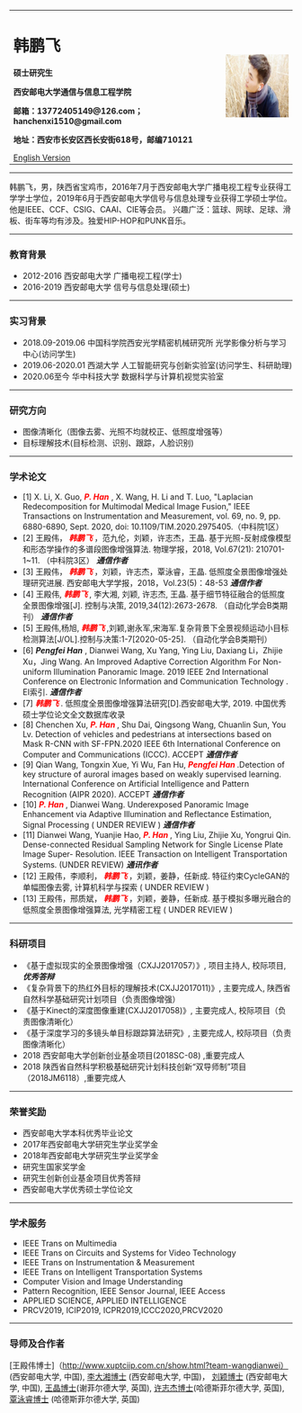 <div>
<table border="0">
  <tr>
    <td width="75%">
      <h1>韩鹏飞</h1>
      <p><b>硕士研究生</b></p>
      <p><b>西安邮电大学通信与信息工程学院</b></p>
      <p><b>邮箱：13772405149@126.com； hanchenxi1510@gmail.com</b></p>
      <p><b>地址：西安市长安区西长安街618号，邮编710121 </b></p>
      <a href="/index.md">English Version</a>
    </td>
    <td width="25%">
      <img src="/CHENXI.jpg" width="100%">
    </td>
  </tr>
</table>
</div>

---

韩鹏飞，男，陕西省宝鸡市，2016年7月于西安邮电大学广播电视工程专业获得工学学士学位，2019年6月于西安邮电大学信号与信息处理专业获得工学硕士学位。他是IEEE、CCF、CSIG、CAAI、CIE等会员。
兴趣广泛：篮球、网球、足球、滑板、街车等均有涉及。独爱HIP-HOP和PUNK音乐。

---

### 教育背景

- 2012-2016   西安邮电大学     广播电视工程(学士)
- 2016-2019   西安邮电大学    信号与信息处理(硕士)

---

### 实习背景

- 2018.09-2019.06   中国科学院西安光学精密机械研究所        光学影像分析与学习中心(访问学生)
- 2019.06-2020.01           西湖大学                   人工智能研究与创新实验室(访问学生、科研助理)
- 2020.06至今              华中科技大学                       数据科学与计算机视觉实验室

---

### 研究方向

- 图像清晰化（图像去雾、光照不均就校正、低照度增强等）
- 目标理解技术(目标检测、识别、跟踪，人脸识别)

---
### 学术论文

-  [1] X. Li, X. Guo, ***<font color=Red>P. Han</font>*** , X. Wang, H. Li and T. Luo, "Laplacian Redecomposition for Multimodal Medical Image Fusion,"  IEEE Transactions on Instrumentation and              Measurement, vol. 69, no. 9, pp. 6880-6890, Sept. 2020, doi: 10.1109/TIM.2020.2975405.（中科院1区）
-  [2] 王殿伟，***<font color=Red> 韩鹏飞 </font>*** ，范九伦，刘颖，许志杰，王晶. 基于光照-反射成像模型和形态学操作的多谱段图像增强算法. 物理学报，2018, Vol.67(21): 210701-1~11. （中科院3区）  ***通信作者***
-  [3] 王殿伟，***<font color=Red> 韩鹏飞 </font>*** ，刘颖，许志杰，覃泳睿，王晶. 低照度全景图像增强处理研究进展. 西安邮电大学学报，2018，Vol.23(5)：48-53   ***通信作者***
-  [4] 王殿伟, ***<font color=Red> 韩鹏飞 </font>*** , 李大湘, 刘颖, 许志杰, 王晶. 基于细节特征融合的低照度全景图像增强[J]. 控制与决策, 2019,34(12):2673-2678. （自动化学会B类期刊）       ***通信作者***
-  [5] 王殿伟,杨旭,***<font color=Red> 韩鹏飞 </font>*** ,刘颖,谢永军,宋海军.复杂背景下全景视频运动小目标检测算法[J/OL].控制与决策:1-7[2020-05-25].      （自动化学会B类期刊）
-  [6] ***Pengfei Han*** , Dianwei Wang, Xu Yang, Ying Liu, Daxiang Li，Zhijie Xu，Jing Wang. An Improved Adaptive Correction Algorithm For Non-uniform Illumination Panoramic          Image. 2019 IEEE 2nd International Conference on Electronic Information and Communication Technology . EI索引.              ***通信作者***
-  [7] ***<font color=Red> 韩鹏飞 </font>*** . 低照度全景图像增强算法研究[D].西安邮电大学, 2019. 中国优秀硕士学位论文全文数据库收录
-  [8] Chenchen Xu, ***<font color=Red> P. Han </font>***, Shu Dai, Qingsong Wang, Chuanlin Sun, You Lv. Detection of vehicles and pedestrians at intersections based on Mask R-CNN with SF-FPN.2020        IEEE 6th International Conference on Computer and Communications (ICCC). ACCEPT                    ***通信作者***
-  [9] Qian Wang, Tongxin Xue, Yi Wu, Fan Hu, ***<font color=Red> Pengfei Han </font>*** .Detection of key structure of auroral images based on weakly supervised learning. International Conference on                Artificial Intelligence and Pattern Recognition (AIPR 2020).  ACCEPT                   ***通信作者***
-  [10] ***<font color=Red> P. Han </font>***, Dianwei Wang. Underexposed Panoramic Image Enhancement via Adaptive Illumination and Reflectance Estimation, Signal Processing     ( UNDER REVIEW )           ***通信作者***
-  [11] Dianwei Wang, Yuanjie Hao, ***<font color=Red> P. Han </font>***, Ying Liu, Zhijie Xu, Yongrui Qin. Dense-connected Residual Sampling Network for Single License Plate Image Super-                 Resolution. IEEE Transaction on Intelligent Transportation Systems.       (UNDER REVIEW) 	    ***通讯作者***   
-  [12] 王殿伟，李顺利，***<font color=Red> 韩鹏飞 </font>*** ，刘颖，姜静，任新成. 特征约束CycleGAN的单幅图像去雾, 计算机科学与探索      ( UNDER REVIEW )                  
-  [13] 王殿伟，邢质斌，***<font color=Red> 韩鹏飞 </font>*** ，刘颖，姜静，任新成.  基于模拟多曝光融合的低照度全景图像增强算法, 光学精密工程  ( UNDER REVIEW )   

---

### 科研项目

-   《基于虚拟现实的全景图像增强（CXJJ2017057）》, 项目主持人, 校际项目, ***优秀答辩***
-   《复杂背景下的热红外目标的理解技术(CXJJ2017011)》, 主要完成人, 陕西省自然科学基础研究计划项目（负责图像增强）
-   《基于Kinect的深度图像重建(CXJJ2017058)》, 主要完成人, 校际项目（负责图像清晰化）
-   《基于深度学习的多镜头单目标跟踪算法研究》, 主要完成人, 校际项目（负责图像清晰化）
-    2018 西安邮电大学创新创业基金项目(2018SC-08) ,重要完成人
-    2018 陕西省自然科学积极基础研究计划科技创新“双导师制”项目（2018JM6118）,重要完成人


---


### 荣誉奖励

-   西安邮电大学本科优秀毕业论文
-   2017年西安邮电大学研究生学业奖学金
-   2018年西安邮电大学研究生学业奖学金
-   研究生国家奖学金
-   研究生创新创业基金项目优秀答辩
-   西安邮电大学优秀硕士学位论文

---
### 学术服务

- IEEE Trans on Multimedia
- IEEE Trans on Circuits and Systems for Video Technology
- IEEE Trans on Instrumentation & Measurement
- IEEE Trans on Intelligent Transportation Systems
- Computer Vision and Image Understanding
- Pattern Recognition, IEEE Sensor Journal, IEEE Access
- APPLIED SCIENCE, APPLIED INTELLIGENCE
- PRCV2019, ICIP2019, ICPR2019,ICCC2020,PRCV2020

---

### 导师及合作者
[王殿伟博士]（http://www.xuptciip.com.cn/show.html?team-wangdianwei） (西安邮电大学, 中国),  <a href="/http://www.xuptciip.com.cn/show.html?team-lidaxiang">李大湘博士</a>  (西安邮电大学, 中国)， <a href="/http://www.xuptciip.com.cn/show.html?team-liuying">刘颖博士</a>  (西安邮电大学, 中国), <a href="/https://www.shu.ac.uk/about-us/our-people/staff-profiles/jing-wang">王晶博士</a>(谢菲尔德大学, 英国), <a href="/https://pure.hud.ac.uk/en/persons/zhijie-xu">许志杰博士</a>(哈德斯菲尔德大学, 英国), <a href="/https://pure.hud.ac.uk/en/persons/louie-qin">覃泳睿博士</a> (哈德斯菲尔德大学, 英国)

 

